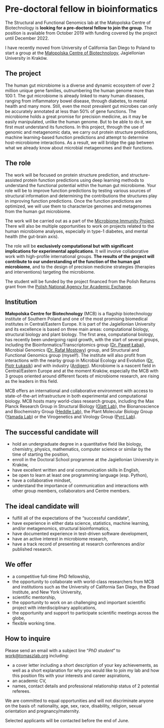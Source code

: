 <!--# Graduate student in bioinformatics
-->
# Pre-doctoral fellow in bioinformatics

The Structural and Functional Genomics lab at the Małopolska Centre of Biotechnology is **looking for a pre-doctoral fellow to join the group**. The position is available from October 2019 with funding covered by the project until December 2022.

I have recently moved from University of California San Diego to Poland to start a group at the [Małopolska Centre of Biotechnology](https://mcb.uj.edu.pl/), Jagiellonian University in Kraków.


## The project

The human gut microbiome is a diverse and dynamic ecosystem of over 2 million unique gene families, outnumbering the human genome more than 100:1. The gut microbiome is already linked to many human diseases, ranging from inflammatory bowel disease, through diabetes, to mental health and many more. Still, even the most prevalent gut microbes can only be accurately annotated at less than 50% of gene functions. The microbiome holds a great promise for precision medicine, as it may be easily manipulated, unlike the human genome. But to be able to do it, we first must understand its functions. In this project, through the use of genomic and metagenomic data, we carry out protein structure predictions, machine learning-based function predictions and attempt to determine host-microbiome interactions. As a result, we will bridge the gap between what we already know about microbial metagenomes and their functions.


## The role

The work will be focused on protein structure prediction, and structure-assisted protein function predictions using deep learning methods to understand the functional potential within the human gut microbiome. Your role will be to improve function predictions by testing various sources of structural information and determining the contributions the structures play in improving function predictions. Once the function predictions are optimized, we will use them to characterize genomes and metagenomes from the human gut microbiome.

The work will be carried out as a part of the [Microbiome Immunity Project](https://www.worldcommunitygrid.org/research/mip1/overview.do). There will also be multiple opportunities to work on projects related to the human microbiome analyses, especially in type-1 diabetes, and mental health (the gut-brain axis).

The role will be **exclusively computational but with significant implications for experimental applications**. It will involve collaborative work with high-profile international groups. **The results of the project will contribute to our understanding of the function of the human gut microbiome**, and to the design of precision medicine strategies (therapies and interventions) targeting the microbiome.

The student will be funded by the project financed from the Polish Returns grant from the [Polish National Agency for Academic Exchange](https://nawa.gov.pl/en/).


## Institution

**Małopolska Centre for Biotechnology** (MCB) is a flagship biotechnology institute of Southern Poland and one of the most promising biomedical institutes in Central/Eastern Europe. It is part of the Jagiellonian University and its excellence is based on three main areas: computational biology, structural biology and plant biology. The first area, computational biology, has recently been undergoing rapid growth, with the start of several groups, including the Bioinformatics/Transcriptomics group ([Dr. Paweł Łabaj](https://scholar.google.pl/citations?hl=en&user=al6BDt8AAAAJ&view_op=list_works&sortby=pubdate)), Microbial Genomics ([Dr. Rafał Mostowy](https://mostowylab.com)) group, and Structural and Functional Genomics group (myself). The institute will also profit from interactions with the nearby group in Microbial Ecology and Evolution ([Dr. Piotr Łukasik](https://scholar.google.com/citations?user=nqaO1yUAAAAJ&hl=en)) and with industry ([Ardigen](https://ardigen.com)). Microbiome is a nascent field in Central/Eastern Europe and at the moment Kraków, especially the MCB with 3 groups oriented around different facets of microbiome research, are rising as the leaders in this field.

MCB offers an international and collaborative environment with access to state-of-the-art infrastructure in both experimental and computational biology. MCB hosts many world-class research groups, including the Max Planck Research Group in Structural Biology ([Glatt Lab](http://glatt-lab.pl/)), the Bionanoscience and Biochemistry Group ([Heddle Lab](http://www.heddlelab.org/)), the Plant Molecular Biology Group ([Yamada Lab](https://mcb.uj.edu.pl/plant-molecular-biology-laboratory)) or the Virogenetics and Virology Group ([Pyrć Lab](http://virogenetics.info/)).


## The successful candidate will

*   hold an undergraduate degree in a quantitative field like biology, chemistry, physics, mathematics, computer science or similar by the time of starting the position,
*   enroll in the Doctoral School programme at the Jagiellonian University in Kraków,
*   have excellent written and oral communication skills in English,
*   be open to learn at least one programming language (esp. Python),
*   have a collaborative mindset,
*   understand the importance of communication and interactions with other group members, collaborators and Centre members.


## The ideal candidate will

*   fulfill all of the expectations of the “successful candidate”,
*   have experience in either data science, statistics, machine learning, and/or metagenomics, structural bioinformatics,
*   have documented experience in test-driven software development, 
*   have an active interest in microbiome research,
*   have a track record of presenting at research conferences and/or published research.


## We offer

*   a competitive full-time PhD fellowship,
*   the opportunity to collaborate with world-class researchers from MCB and institutions such as the University of California San Diego, the Broad Institute, and New York University,
*   scientific mentorship,
*   the opportunity to work on an challenging and important scientific project with interdisciplinary applications,
*   the opportunity and support to participate scientific meetings across the globe,
*   flexible working time.


## How to inquire

Please send an email with a subject line “_PhD student_” to [work@tomaszlab.org](mailto:work@tomaszlab.org) including: 

*   a cover letter including a short description of your key achievements, as well as a short explanation for why you would like to join my lab and how this position fits with your interests and career aspirations,
*   an academic CV,
*   names, contact details and professional relationship status of 2 potential referees.
<!-- *   Please include the following statement in your application: “I hereby authorize you to process my personal data included in my job application for the needs of the recruitment process (in accordance with the Act of 29 August 1997 on the protection of personal data, Dz. U. No 133, item. 883, as amended)”.

### **Application deadline is Friday, June 28 2019.**
-->

We are committed to equal opportunities and will not discriminate anyone on the basis of: nationality, age, sex, race, disability, religion, sexual orientation and pregnancy/maternity.

Selected applicants will be contacted before the end of June.<!--interviewed after the application deadline has passed.-->
